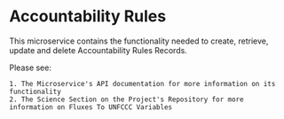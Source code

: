 # Accountability Rules

This microservice contains the functionality needed to create, retrieve, update and delete Accountability Rules Records.

Please see:

    1. The Microservice's API documentation for more information on its functionality
    2. The Science Section on the Project's Repository for more information on Fluxes To UNFCCC Variables



